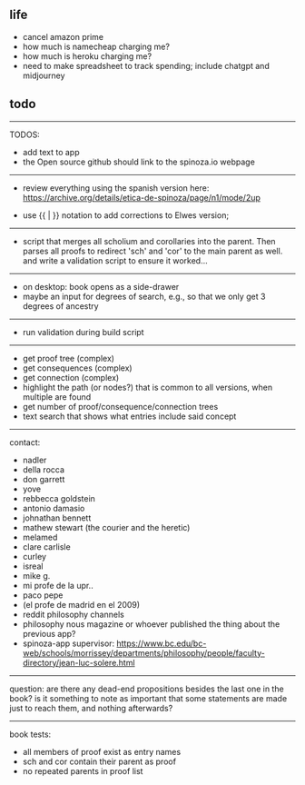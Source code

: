 ## life

- cancel amazon prime
- how much is namecheap charging me?
- how much is heroku charging me?
- need to make spreadsheet to track spending;
  include chatgpt and midjourney

## todo

---

TODOS:

- add text to app
- the Open source github should link to the spinoza.io webpage

---

- review everything using the spanish version here:
  https://archive.org/details/etica-de-spinoza/page/n1/mode/2up

- use {{ | }} notation to add corrections to Elwes version;

---

- script that merges all scholium and corollaries into the parent. Then parses all proofs to redirect 'sch' and 'cor' to the main parent as well. and write a validation script to ensure it worked...

---

- on desktop: book opens as a side-drawer
- maybe an input for degrees of search, e.g., so that we only get 3 degrees of ancestry

---

- run validation during build script

---

- get proof tree (complex)
- get consequences (complex)
- get connection (complex)
- highlight the path (or nodes?) that is common to all versions, when multiple are found
- get number of proof/consequence/connection trees
- text search that shows what entries include said concept

---

contact:

- nadler
- della rocca
- don garrett
- yove
- rebbecca goldstein
- antonio damasio
- johnathan bennett
- mathew stewart (the courier and the heretic)
- melamed
- clare carlisle
- curley
- isreal
- mike g.
- mi profe de la upr..
- paco pepe
- (el profe de madrid en el 2009)
- reddit philosophy channels
- philosophy nous magazine or whoever published the thing about the previous app?
- spinoza-app supervisor: https://www.bc.edu/bc-web/schools/morrissey/departments/philosophy/people/faculty-directory/jean-luc-solere.html

---

question: are there any dead-end propositions besides the last one in the book? is it something to note as important that some statements are made just to reach them, and nothing afterwards?

---

book tests:

- all members of proof exist as entry names
- sch and cor contain their parent as proof
- no repeated parents in proof list

